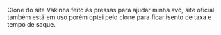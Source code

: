 Clone do site Vakinha feito às pressas para ajudar minha avó, site oficial também está em uso porém optei pelo clone para ficar isento de taxa e tempo de saque.
